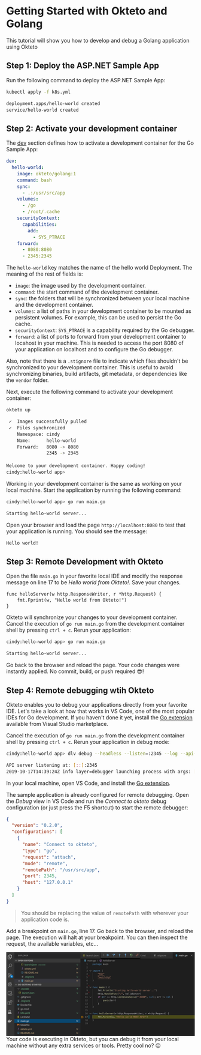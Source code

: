 # Getting Started with Okteto and Golang

This tutorial will show you how to develop and debug a Golang application using Okteto

## Step 1: Deploy the ASP.NET Sample App

Run the following command to deploy the ASP.NET Sample App:

```bash
kubectl apply -f k8s.yml
```

```bash
deployment.apps/hello-world created
service/hello-world created
```

## Step 2: Activate your development container

The [dev](reference/okteto-manifest.mdx#dev-object-optional) section defines how to activate a development container for the Go Sample App:

```yaml
dev:
  hello-world:
    image: okteto/golang:1
    command: bash
    sync:
      - .:/usr/src/app
    volumes:
      - /go
      - /root/.cache
    securityContext:
      capabilities:
        add:
          - SYS_PTRACE
    forward:
      - 8080:8080
      - 2345:2345
```

The `hello-world` key matches the name of the hello world Deployment. The meaning of the rest of fields is:

- `image`: the image used by the development container.
- `command`: the start command of the development container.
- `sync`: the folders that will be synchronized between your local machine and the development container.
- `volumes`: a list of paths in your development container to be mounted as persistent volumes. For example, this can be used to persist the Go cache.
- `securityContext`: `SYS_PTRACE` is a capability required by the Go debugger.
- `forward`: a list of ports to forward from your development container to locahost in your machine. This is needed to access the port 8080 of your application on localhost and to configure the Go debugger.

Also, note that there is a `.stignore` file to indicate which files shouldn't be synchronized to your development container.
This is useful to avoid synchronizing binaries, build artifacts, git metadata, or dependencies like the `vendor` folder.

Next, execute the following command to activate your development container:

```bash
okteto up
```

```bash
 ✓  Images successfully pulled
 ✓  Files synchronized
    Namespace: cindy
    Name:      hello-world
    Forward:   8080 -> 8080
               2345 -> 2345

Welcome to your development container. Happy coding!
cindy:hello-world app>
```

Working in your development container is the same as working on your local machine.
Start the application by running the following command:

```bash
cindy:hello-world app> go run main.go
```

```bash
Starting hello-world server...
```

Open your browser and load the page `http://localhost:8080` to test that your application is running.
You should see the message:

```bash
Hello world!
```

## Step 3: Remote Development with Okteto

Open the file `main.go` in your favorite local IDE and modify the response message on line 17 to be _Hello world from Okteto!_. Save your changes.

```golang
func helloServer(w http.ResponseWriter, r *http.Request) {
	fmt.Fprint(w, "Hello world from Okteto!")
}
```

Okteto will synchronize your changes to your development container.
Cancel the execution of `go run main.go` from the development container shell by pressing `ctrl + c`.
Rerun your application:

```bash
cindy:hello-world app> go run main.go
```

```bash
Starting hello-world server...
```

Go back to the browser and reload the page. Your code changes were instantly applied. No commit, build, or push required 😎!

## Step 4: Remote debugging wtih Okteto

Okteto enables you to debug your applications directly from your favorite IDE.
Let's take a look at how that works in VS Code, one of the most popular IDEs for Go development.
If you haven't done it yet, install the [Go extension](https://marketplace.visualstudio.com/items?itemName=ms-vscode.Go) available from Visual Studio marketplace.

Cancel the execution of `go run main.go` from the development container shell by pressing `ctrl + c`.
Rerun your application in debug mode:

```bash
cindy:hello-world app> dlv debug --headless --listen=:2345 --log --api-version=2
```

```bash
API server listening at: [::]:2345
2019-10-17T14:39:24Z info layer=debugger launching process with args: [/usr/src/app/__debug_bin]
```

In your local machine, open VS Code, and install the [Go extension](https://marketplace.visualstudio.com/items?itemName=ms-vscode.Go).

The sample application is already configured for remote debugging.
Open the _Debug_ view in VS Code and run the _Connect to okteto_ debug configuration (or just press the F5 shortcut) to start the remote debugger:

```json
{
  "version": "0.2.0",
  "configurations": [
    {
      "name": "Connect to okteto",
      "type": "go",
      "request": "attach",
      "mode": "remote",
      "remotePath": "/usr/src/app",
      "port": 2345,
      "host": "127.0.0.1"
    }
  ]
}
```

> You should be replacing the value of `remotePath` with wherever your application code is.

Add a breakpoint on `main.go`, line 17. Go back to the browser, and reload the page.
The execution will halt at your breakpoint. You can then inspect the request, the available variables, etc...

<img align="left" src="images/golang-debug.png">

Your code is executing in Okteto, but you can debug it from your local machine without any extra services or tools. Pretty cool no? 😉
